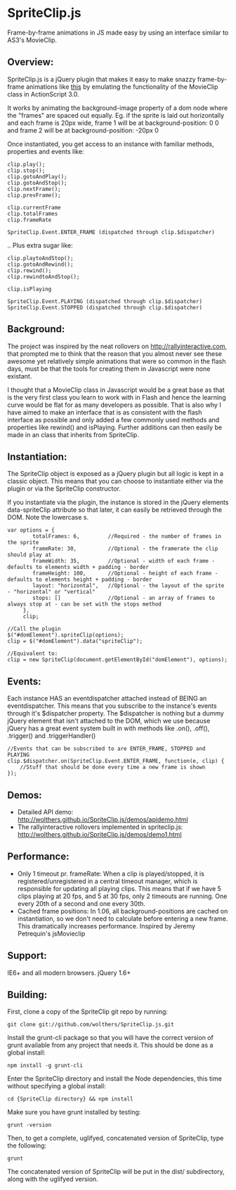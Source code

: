 SpriteClip.js
====

Frame-by-frame animations in JS made easy by using an interface similar to AS3's MovieClip.


Overview:
-------------
SpriteClip.js is a jQuery plugin that makes it easy to make snazzy frame-by-frame animations like <a href="http://wolthers.github.io/SpriteClip.js/demos/demo1.html" target="_blank">this</a> by emulating the functionality of the MovieClip class in ActionScript 3.0.

It works by animating the background-image property of a dom node where the "frames" are spaced out equally. Eg. if the sprite is laid out horizontally and each frame is 20px wide, frame 1 will be at background-position: 0 0 and frame 2 will be at background-position: -20px 0

Once instantiated, you get access to an instance with familiar methods, properties and events like:

	clip.play();
	clip.stop();
	clip.gotoAndPlay();
	clip.gotoAndStop();
	clip.nextFrame();
	clip.prevFrame();

	clip.currentFrame
	clip.totalFrames
	clip.frameRate

	SpriteClip.Event.ENTER_FRAME (dispatched through clip.$dispatcher)

.. Plus extra sugar like:
	
	clip.playtoAndStop();
	clip.gotoAndRewind();
	clip.rewind();
	clip.rewindtoAndStop();

	clip.isPlaying

	SpriteClip.Event.PLAYING (dispatched through clip.$dispatcher)
	SpriteClip.Event.STOPPED (dispatched through clip.$dispatcher)


Background:
-------------
The project was inspired by the neat rollovers on <a href="http://rallyinteractive.com" target="_blank">http://rallyinteractive.com</a>, that prompted me to think that the reason that you almost never see these awesome yet relatively simple animations that were so common in the flash days, must be that the tools for creating them in Javascript were none existant.

I thought that a MovieClip class in Javascript would be a great base as that is the very first class you learn to work with in Flash and hence the learning curve would be flat for as many developers as possible. That is also why I have aimed to make an interface that is as consistent with the flash interface as possible and only added a few commonly used methods and properties like rewind() and isPlaying. Further additions can then easily be made in an class that inherits from SpriteClip.


Instantiation:
-----------
The SpriteClip object is exposed as a jQuery plugin but all logic is kept in a classic object. This means that you can choose to instantiate either via the plugin or via the SpriteClip constructor. 

If you instantiate via the plugin, the instance is stored in the jQuery elements data-spriteClip attribute so that later, it can easily be retrieved through the DOM. Note the lowercase s.

	var options = {
	        totalFrames: 6, 		//Required - the number of frames in the sprite
	        frameRate: 30, 			//Optional - the framerate the clip should play at
	        frameWidth: 35, 		//Optional - width of each frame - defaults to elements width + padding - border
	        frameHeight: 100, 		//Optional - height of each frame - defaults to elements height + padding - border
	        layout: "horizontal", 	//Optional - the layout of the sprite - "horizontal" or "vertical"
	        stops: [] 				//Optional - an array of frames to always stop at - can be set with the stops method
	     },
	     clip;
	 
	//Call the plugin
	$("#domElement").spriteClip(options);
	clip = $("#domElement").data("spriteClip");
	 
	//Equivalent to:
	clip = new SpriteClip(document.getElementById("domElement"), options);


Events:
-----------
Each instance HAS an eventdispatcher attached instead of BEING an eventdispatcher. This means that you subscribe to the instance's events through it's $dispatcher property. The $dispatcher is nothing but a dummy jQuery element that isn't attached to the DOM, which we use because jQuery has a great event system built in with methods like .on(), .off(), .trigger() and .triggerHandler() 
	
	//Events that can be subscribed to are ENTER_FRAME, STOPPED and PLAYING
	clip.$dispatcher.on(SpriteClip.Event.ENTER_FRAME, function(e, clip) {
		//Stuff that should be done every time a new frame is shown
	});



Demos:
-----------
- Detailed API demo: <a href="http://wolthers.github.io/SpriteClip.js/demos/apidemo.html" target="_blank">http://wolthers.github.io/SpriteClip.js/demos/apidemo.html</a>
- The rallyinteractive rollovers implemented in spriteclip.js: <a href="http://wolthers.github.io/SpriteClip.js/demos/demo1.html" target="_blank">http://wolthers.github.io/SpriteClip.js/demos/demo1.html</a>



Performance:
-----------
- Only 1 timeout pr. frameRate:
When a clip is played/stopped, it is registered/unregistered in a central timeout manager, which is responsible for updating all playing clips. This means that if we have 5 clips playing at 20 fps, and 5 at 30 fps, only 2 timeouts are running. One every 20th of a second and one every 30th.
- Cached frame positions:
In 1.06, all background-positions are cached on instantiation, so we don't need to calculate before entering a new frame. This dramatically increases performance. Inspired by Jeremy Petrequin's jsMovieclip



Support:
-----------
IE6+ and all modern browsers.
jQuery 1.6+


Building:
-----------
First, clone a copy of the SpriteClip git repo by running:

	git clone git://github.com/wolthers/SpriteClip.js.git

Install the grunt-cli package so that you will have the correct version of grunt available from any project that needs it. This should be done as a global install:

	npm install -g grunt-cli

Enter the SpriteClip directory and install the Node dependencies, this time without specifying a global install:

	cd {SpriteClip directory} && npm install

Make sure you have grunt installed by testing:

	grunt -version

Then, to get a complete, uglifyed, concatenated version of SpriteClip, type the following:

	grunt

The concatenated version of SpriteClip will be put in the dist/ subdirectory, along with the uglifyed version.
